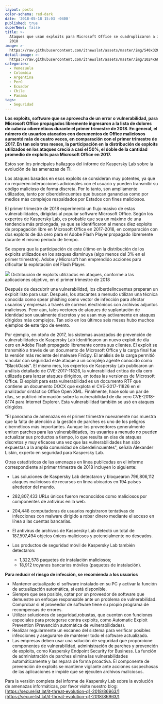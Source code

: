 ```yaml
---
layout: posts
color-schema: red-dark
date: '2018-05-18 15:03 -0400'
published: true
superNews: false
title: >-
  Ataques que usan exploits para Microsoft Office se cuadruplicaron a inicios de
  2018
image: >-
  https://raw.githubusercontent.com/itnewslat/assets/master/img/540x320/office-p.jpg
detail-image: >-
  https://raw.githubusercontent.com/itnewslat/assets/master/img/1024x680/office-g.jpg
categories:
  - Venezuela
  - Colombia
  - Argentina
  - Perú
  - Ecuador
  - Chile
  - Panama
tags:
  - Seguridad
---
```

**Los exploits, software que se aprovecha de un error o vulnerabilidad, para Microsoft Office propagados libremente ingresaron a la lista de dolores de cabeza cibernéticos durante el primer trimestre de 2018. En general, el número de usuarios atacados con documentos de Office maliciosos aumentó más de cuatro veces, en comparación con el primer trimestre de 2017. En tan solo tres meses, la participación en la distribución de exploits utilizados en los ataques creció a casi el 50%, el doble de la cantidad promedio de exploits para Microsoft Office en 2017.** 

Estos son los principales hallazgos del informe de Kaspersky Lab sobre la evolución de las amenazas de TI.

Los ataques basados en esos exploits se consideran muy potentes, ya que no requieren interacciones adicionales con el usuario y pueden transmitir su código malicioso de forma discreta. Por lo tanto, son ampliamente utilizados, tanto por ciberdelincuentes que buscan ganancias como por medios más complejos respaldados por Estados con fines maliciosos.

El primer trimestre de 2018 experimentó un flujo masivo de estas vulnerabilidades, dirigidas al popular software Microsoft Office. Según los expertos de Kaspersky Lab, es probable que sea un máximo de una tendencia más prolongada, ya que se identificaron al menos diez exploits de propagación libre en Microsoft Office en 2017-2018, en comparación con dos exploits de día cero para el Adobe Flash Player propagado libremente durante el mismo período de tiempo.

Se espera que la participación de este último en la distribución de los exploits utilizados en los ataques disminuya (algo menos del 3% en el primer trimestre). Adobe y Microsoft han emprendido acciones para dificultar la explotación del Flash Player.

 
![](https://media.kasperskydaily.com/wp-content/uploads/sites/87/2018/05/17190220/pp.jpg)
Distribución de exploits utilizados en ataques, conforme a las aplicaciones objetivo, en el primer trimestre de 2018 


Después de descubrir una vulnerabilidad, los ciberdelincuentes preparan un exploit listo para usar. Después, los atacantes a menudo utilizan una técnica conocida como spear phishing como vector de infección para afectar usuarios y empresas a través de correos electrónicos con archivos adjuntos maliciosos. Peor aún, tales vectores de ataques de suplantación de identidad son usualmente discretos y se usan muy activamente en ataques dirigidos más complejos. Tan solo en los últimos seis meses hubo muchos ejemplos de este tipo de evento.

Por ejemplo, en otoño de 2017, los sistemas avanzados de prevención de vulnerabilidades de Kaspersky Lab identificaron un nuevo exploit de día cero en Adobe Flash propagado libremente contra sus clientes. El exploit se transmitió a través de un documento de Microsoft Office y la carga final fue la versión más reciente del malware FinSpy. El análisis de la carga permitió vincular con seguridad este ataque a un complejo agente conocido como "BlackOasis". El mismo mes, los expertos de Kaspersky Lab publicaron un análisis detallado de СVE-2017-11826, la vulnerabilidad crítica de día cero utilizada para lanzar ataques dirigidos, en todas las versiones de Microsoft Office. El exploit para esta vulnerabilidad es un documento RTF que contiene un documento DOCX que explota el СVE-2017-11826 en el analizador sintáctico Office Open XML. Finalmente, hace solo un par de días, se publicó información sobre la vulnerabilidad de día cero CVE-2018-8174 para Internet Explorer. Esta vulnerabilidad también se usó en ataques dirigidos.

"El panorama de amenazas en el primer trimestre nuevamente nos muestra que la falta de atención a la gestión de parches es uno de los peligros cibernéticos más importantes. Aunque los proveedores generalmente emiten parches para las vulnerabilidades, los usuarios a menudo no pueden actualizar sus productos a tiempo, lo que resulta en olas de ataques discretos y muy eficaces una vez que las vulnerabilidades han sido expuestas a la amplia comunidad de ciberdelincuentes", señala Alexander Liskin, experto en seguridad para Kaspersky Lab.

Otras estadísticas de las amenazas en línea publicadas en el informe correspondiente al primer trimestre de 2018 incluyen lo siguiente: 
- Las soluciones de Kaspersky Lab detectaron y bloquearon 796,806,112 ataques maliciosos de recursos en línea ubicados en 194 países alrededor del mundo.
- 282,807,433 URLs únicos fueron reconocidos como maliciosos por componentes de antivirus en la web.
- 204,448 computadoras de usuarios registraron tentativas de infecciones con malware dirigido a robar dinero mediante el acceso en línea a las cuentas bancarias.
- El antivirus de archivos de Kaspersky Lab detectó un total de 187,597,494 objetos únicos maliciosos y potencialmente no deseados.
- Los productos de seguridad móvil de Kaspersky Lab también detectaron:

	- 1,322,578 paquetes de instalación maliciosos;
	- 18,912 troyanos bancarios móviles (paquetes de instalación).
    
**Para reducir el riesgo de infección, se recomienda a los usuarios**
    
- Mantener actualizado el software instalado en su PC y activar la función de actualización automática, si está disponible.
- Siempre que sea posible, optar por un proveedor de software que demuestre un enfoque responsable ante un problema de vulnerabilidad. Comprobar si el proveedor de software tiene su propio programa de recompensas de errores.
- Utilizar soluciones de seguridad,robustas, que cuenten con funciones especiales para protegerse contra exploits, como Automatic Exploit Prevention (Prevención automática de vulnerabilidades).
- Realizar regularmente un escaneo del sistema para verificar posibles infecciones y asegurarse de mantener todo el software actualizado.
- Las empresas deben usar una solución de seguridad que proporcione componentes de vulnerabilidad, administración de parches y prevención de exploits, como Kaspersky Endpoint Security for Business. La función de administración de parches elimina las vulnerabilidades automáticamente y las repara de forma proactiva. El componente de prevención de exploits se mantiene vigilante ante acciones sospechosas de las aplicaciones e impide que se ejecuten archivos maliciosos.
 
Para la versión completa del informe de Kaspersky Lab sobre la evolución de amenazas informáticas, por favor visite nuestro blog:
[https://securelist.lat/it-threat-evolution-q1-2018/86963/](https://securelist.lat/it-threat-evolution-q1-2018/86963/) 

